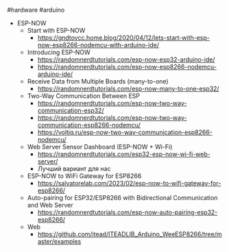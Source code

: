 #hardware #arduino 
- ESP-NOW
	- Start with ESP-NOW
		- https://gndtovcc.home.blog/2020/04/12/lets-start-with-esp-now-esp8266-nodemcu-with-arduino-ide/
	- Introducing ESP-NOW
		- https://randomnerdtutorials.com/esp-now-esp32-arduino-ide/
		- https://randomnerdtutorials.com/esp-now-esp8266-nodemcu-arduino-ide/
	- Receive Data from Multiple Boards (many-to-one)
		- https://randomnerdtutorials.com/esp-now-many-to-one-esp32/
	- Two-Way Communication Between ESP
		- https://randomnerdtutorials.com/esp-now-two-way-communication-esp32/
		- https://randomnerdtutorials.com/esp-now-two-way-communication-esp8266-nodemcu/
		- https://voltiq.ru/esp-now-two-way-communication-esp8266-nodemcu/
	- Web Server Sensor Dashboard (ESP-NOW + Wi-Fi)
		- https://randomnerdtutorials.com/esp32-esp-now-wi-fi-web-server/
		- Лучший вариант для нас
	- ESP-NOW to WiFi Gateway for ESP8266
		- https://salvatorelab.com/2023/02/esp-now-to-wifi-gateway-for-esp8266/
	- Auto-pairing for ESP32/ESP8266 with Bidirectional Communication and Web Server
		- https://randomnerdtutorials.com/esp-now-auto-pairing-esp32-esp8266/
	- Web
		- https://github.com/itead/ITEADLIB_Arduino_WeeESP8266/tree/master/examples